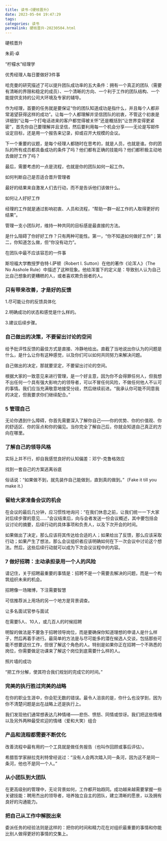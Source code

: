 ```yaml
---
title: 读书·《硬核晋升》
date: 2023-05-04 19:47:29
tags:
categories: 读书
permalink: 硬核晋升-20230504.html
---
```

硬核晋升

朱莉·卓

“柠檬水”经理学
  

优秀经理人每日要做好3件事

哈克曼的研究描述了可以提升团队成功率的五大条件：拥有一个真正的团队（需要有清晰的界限和稳定的成员）、一个清晰的方向、一个利于工作的团队结构、一个能提供支持的公司大环境及专家的辅导。

作为经理，首要的任务就是要保证“你的团队知道成功是指什么，并且每个人都非常渴望获得这样的成功”。让每一个人都理解并坚信团队的初衷，不管这个初衷是详细到“让每一个打电话进来的客户都觉得被关怀”还是概括到“让世界变得更紧密”，首先你自己要理解并且坚信，然后要利用每一个机会分享——无论是写邮件设定目标，还是用一个报告来记录，抑或召开大规模的会议。

下一个重要的议题，是每个经理人都随时在思考的，就是人员，也就是谁。你的团队的所有成员都具备成功的条件了吗？他们都有正确的技能吗？他们都积极主动地去做好工作了吗？

最后，需要考虑的一点是流程，也就是你的团队如何一起工作。

如何判断自己是否适合晋升管理者

最好的结果来自激发人们去行动，而不是告诉他们该做什么。

如何让人好好工作

经理的工作就是通过影响初衷、人员和流程，“帮助一群一起工作的人取得更好的结果”。

管理一支小团队时，维持一种共同的目标感是最直接的方法。

是什么阻碍了你好好工作？只有两种可能性。第一，“你不知道如何做好工作”；第二，你知道怎么做，但“你没有动力”。

在团队中最不应该容忍的一件事

斯坦福大学教授罗伯特·I.萨顿（Robert I. Sutton）在他的著作《论浑人》（The No Asshole Rule）中描述了这种现象。他给浑蛋下的定义是：导致别人认为自己比自己想象的更糟糕的人，或者喜欢欺负弱者的人。

### 只有带来改善，才是好的反馈

1.尽可能让你的反馈具体化

2.明确成功的状态和感觉是什么样的。

3.建议后续步骤。

### 自己做出的决策，不要留出讨论的空间

给予批评性反馈的最佳方式是直接、冷静地给出。直截了当地说出你认为的问题是什么，是什么让你有这种感觉，以及你们可以如何共同努力来解决问题。

自己做出的决定，那就要坚定，不要留出讨论的空间。

根据大家的一致意见来进行管理，是一个好主意，因为你不会得罪任何人，但我想不出任何一个具有强大影响力的领导者，可以不冒任何风险，不做任何他人不认可的事情。我们应当充满敬意地接受分歧，然后继续前进。“我承认你可能不同意我的决定，但我要求你们继续配合。”


### 5 管理自己

无论你遇到什么障碍，你首先需要深入了解你自己——你的优势、你的价值观、你的舒适区、你的盲点和你的偏见。当你完全了解自己后，你就会知道自己真正的方向在哪里。

### 了解自己的领导风格

实际上并不行，却自我感觉良好的认知偏差：邓宁-克鲁格效应

找到一套自己的方案逃离谷底

俗话说：“如果做不到，就先装作自己能做到，直到真的做到。”（Fake it till you make it.）

### 留给大家准备会议的机会

在会议的最后几分钟，应习惯性地询问：“在我们休息之前，让我们统一一下大家对后续步骤的意见……”会议结束后，向与会者发送一份会议概述，其中要包括会议讨论的摘要，后续行动的具体事项和负责人，以及下次开会的时间。

如果做出了决定，那么应该将其传达给合适的人；如果给出了反馈，那么应该采取行动；如果产生了想法，那么会议组织者应该明确如何在下一次会议中讨论这个想法。然后，这些后续行动就可以成为下次会议议程中的内容。

### 7 做好招聘：主动承担录用一个人的风险

请记住，关于招聘最重要的事情是：招聘不是一个需要去解决的问题，而是一个构筑组织未来的机会。

招聘像一场赌博，下注需要智慧

可信推荐派上用场的另一个地方是背景调查。

让多名面试官参与面试

在需要5人、10人，或几百人的时候招聘

明智的做法是不要急于招聘领导岗位，而是要确保你知道理想的申请人是什么样子，然后再着手进行。最简单的方法是与尽可能多的潜在候选人交谈，包括那些可能不想要这份工作，但很了解这个角色的人。特别是如果你正在招聘一个不熟悉的岗位，你需要做足功课来了解这个岗位到底需要什么样的人。

照片墙的成功

“把工作分解，使其符合我们规划的完成它的时间。”

### 完美的执行胜过完美的战略

在你的职业生涯中，你会犯无数的错误。最令人沮丧的是，你什么也没学到，因为你不清楚问题是出在战略上还是执行上。

我们发现他们通常想表达几种情绪——悲伤、愤怒、同情或惊讶。我们把这些情绪以及另外两种最受欢迎的情绪（爱和大笑）组合

### 产品和流程都需要不断优化

改善流程中最有用的一个工具就是做任务报告（也叫作回顾或事后评估）。

希腊哲学家赫拉克利特曾经说过：“没有人会两次踏入同一条河，因为这不是同一条河，他也不是同一个人。”

### 从小团队到大团队

在更高级别的管理中，无论背景如何，工作都开始趋同。成功越来越需要掌握一些关键技能：聘用杰出的领导者，培养独立自主的团队，建立清晰的愿景，以及拥有良好的沟通能力。

### 把自己从工作中解脱出来

委派任务的经验法则是这样的：把你的时间和精力花在对组织最重要的事情和你能比别人做得更好的事情的交集上。